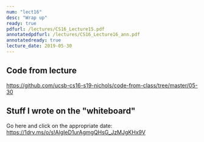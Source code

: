 ```yaml
---
num: "lect16"
desc: "Wrap up"
ready: true
pdfurl: /lectures/CS16_Lecture15.pdf
annotatedpdfurl: /lectures/CS16_Lecture16_ann.pdf
annotatedready: true
lecture_date: 2019-05-30
---
```


## Code from lecture

<https://github.com/ucsb-cs16-s19-nichols/code-from-class/tree/master/05-30>

## Stuff I wrote on the "whiteboard"

Go here and click on the appropriate date:
<https://1drv.ms/o/s!AlgIeD1urAgmgQHsG_JzMJgKHx9V>

